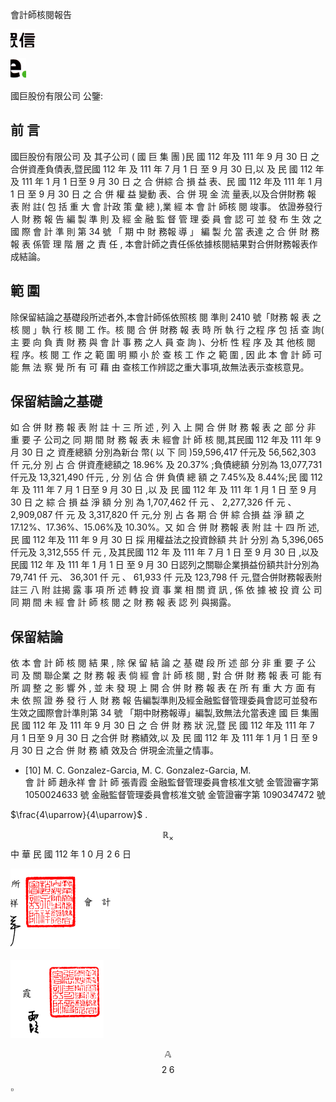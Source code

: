 會計師核閱報告

![0_image_0.png](0_image_0.png)

![0_image_1.png](0_image_1.png)

國巨股份有限公司 公鑒:

## 前 言

 國巨股份有限公司 及 其子公司 ( 國 巨 集 團 )民 國 112 年及 111 年 9 月 30 日 之合併資產負債表,暨民國 112 年 及 111 年 7 月 1 日 至 9 月 30 日,以 及 民 國 112 年及 111 年 1 月 1 日至 9 月 30 日 之 合 併綜 合 損 益 表、民 國 112 年及 111 年 1 月 1 日 至 9 月 30 日 之 合 併 權 益 變動 表、合 併 現 金 流 量表,以及合併財務 報 表 附 註( 包 括 重 大 會 計政 策 彙 總 ),業 經 本 會 計 師核 閱 竣事。 依證券發行人 財 務 報 告 編 製 準 則 及 經 金 融 監 督 管 理 委 員 會 認 可 並 發 布 生 效 之 國 際 會 計 準 則 第 34 號 「 期 中 財 務報 導 」 編 製 允 當 表達 之 合 併 財 務 報 表 係管 理 階 層 之 責 任 ,
本會計師之責任係依據核閱結果對合併財務報表作成結論。

## 範 圍

 除保留結論之基礎段所述者外,本會計師係依照核 閱 準則 2410 號「財務 報 表 之 核 閱 」執 行 核 閱 工 作。核 閱 合 併 財務 報 表 時 所 執 行 之程 序 包 括 查 詢( 主 要 向 負 責 財 務 與 會 計 事 務 之人 員 查 詢 )、分析 性 程 序 及 其 他核 閱 程 序。核 閱 工 作 之 範 圍 明 顯 小 於 查 核 工 作 之 範 圍 , 因 此 本 會 計 師 可 能 無 法 察 覺 所 有 可 藉 由 查核工作辨認之重大事項,故無法表示查核意見。

## 保留結論之基礎

 如 合 併 財 務 報 表 附 註 十 三 所 述 , 列 入 上 開 合 併 財 務 報 表 之 部 分 非 重 要 子 公司之 同 期 間 財 務 報 表 未 經會 計 師 核 閱,其民國 112 年及 111 年 9 月 30 日 之 資產總額 分別為新台 幣( 以 下 同 )59,596,417 仟元及 56,562,303 仟 元,分 別 占 合 併資產總額之 18.96% 及 20.37% ;負債總額 分別為 13,077,731 仟元及 13,321,490 仟元 , 分 別 佔 合 併 負債 總 額 之 7.45%及 8.44%;民 國 112 年 及 111 年 7 月 1 日至 9 月 30 日 ,以 及 民 國 112 年 及 111 年 1 月 1 日 至 9 月 30 日 之 綜 合 損 益 淨 額 分 別 為 1,707,462 仟 元 、 2,277,326 仟 元 、 2,909,087 仟 元 及 3,317,820 仟 元,分 別 占 各 期 合 併 綜 合損 益 淨 額 之 17.12%、17.36%、15.06%及 10.30%。又 如 合 併 財 務報 表 附 註 十 四 所 述,民 國 112 年及 111 年 9 月 30 日 採 用權益法之投資餘額 共 計 分別 為 5,396,065 仟元及 3,312,555 仟 元 , 及其民國 112 年 及 111 年 7 月 1 日 至 9 月 30 日 ,以及民國 112 年 及 111 年 1 月 1 日 至 9 月 30 日認列之關聯企業損益份額共計分別為 79,741 仟 元、 36,301 仟 元 、
61,933 仟 元及 123,798 仟 元,暨合併財務報表附註三 八 附 註揭 露 事 項 所 述 轉 投 資 事 業 相 關 資 訊 , 係 依 據 被 投 資 公 司 同 期 間 未 經 會 計 師 核 閱 之 財 務 報 表 認 列 與揭露。

## 保留結論

 依 本 會 計 師 核 閱 結 果 , 除 保 留 結 論 之 基 礎 段 所 述 部 分 非 重 要 子 公 司 及 關 聯企業 之 財 務 報 表 倘 經 會 計 師 核 閱 , 對 合 併 財 務 報 表 可 能 有 所 調 整 之 影 響 外 , 並 未 發 現 上 開 合 併 財 務 報 表 在 所 有 重 大 方 面 有 未 依 照 證 券 發 行 人 財 務 報 告編製準則及經金融監督管理委員會認可並發布生效之國際會計準則第 34 號 「期中財務報導」編製,致無法允當表達 國 巨 集團 民 國 112 年 及 111 年 9 月 30 日 之 合 併 財 務 狀 況,暨 民 國 112 年及 111 年 7 月 1 日至 9 月 30 日 之合併 財 務績效,以 及 民 國 112 年 及 111 年 1 月 1 日 至 9 月 30 日 之合 併 財 務 績 效及合 併現金流量之情事。

* [10] M. C. Gonzalez-Garcia, M. C. Gonzalez-Garcia, M.  
會 計 師 趙永祥 會 計 師 張青霞
金融監督管理委員會核准文號 金管證審字第 1050024633 號 金融監督管理委員會核准文號 金管證審字第 1090347472 號

$\frac{4\uparrow}{4\uparrow}$ . 

$$\mathbb{R}_{\times}$$
中 華 民 國 112 年 1 0 月 2 6 日

![1_image_0.png](1_image_0.png)

![1_image_1.png](1_image_1.png)

$$\mathbb{A}$$
$$2\;6$$

$\square$
